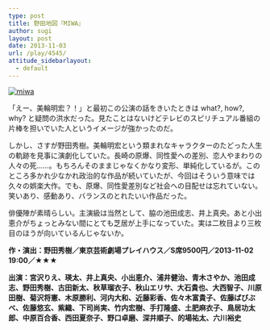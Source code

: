 ```yaml
---
type: post
title: 野田地図『MIWA』
author: sugi
layout: post
date: 2013-11-03
url: /play/4545/
attitude_sidebarlayout:
  - default
---
```

<a href="http://i0.wp.com/asharpminor.com/wp-content/uploads/2013/11/miwa.jpg" onclick="_gaq.push(['_trackEvent', 'outbound-article', 'http://asharpminor.com/wp-content/uploads/2013/11/miwa.jpg', '']);" ><img src="http://i0.wp.com/asharpminor.com/wp-content/uploads/2013/11/miwa.jpg?resize=210%2C300" alt="miwa" class="alignleft size-medium wp-image-4546" data-recalc-dims="1" /></a>

「えー、美輪明宏？！」と最初この公演の話をきいたときは what?, how?, why? と疑問の洪水だった。見たことはないけどテレビのスピリチュアル番組の片棒を担いでいた人というイメージが強かったのだ。

しかし、さすが野田秀樹。美輪明宏という類まれなキャラクターのたどった人生の軌跡を見事に演劇化していた。長崎の原爆、同性愛への差別、恋人やまわりの人々の死……。もちろんそのままじゃなくかなり変形、単純化しているが。このところ多かれ少なかれ政治的な作品が続いていたが、今回はそういう意味では久々の娯楽大作。でも、原爆、同性愛差別など社会への目配せは忘れていない。笑いあり、感動あり、バランスのとれたいい作品だった。

俳優陣が素晴らしい。主演級は当然として、脇の池田成志、井上真央。あと小出恵介がちょっとみない間にとても芝居が上手になっていた。実は二枚目より三枚目のほうが向いているんじゃないか。

**作・演出：野田秀樹／東京芸術劇場プレイハウス／S席9500円／2013-11-02 19:00／★★★**

**出演：宮沢りえ、瑛太、井上真央、小出恵介、浦井健治、青木さやか、池田成志、野田秀樹、古田新太、秋草瑠衣子、秋山エリサ、大石貴也、大西智子、川原田樹、菊沢将憲、木原勝利、河内大和、近藤彩香、佐々木富貴子、佐藤ばびぶべ、佐藤悠玄、紫織、下司尚実、竹内宏樹、手打隆盛、土肥麻衣子、鳥居功太郎、中原百合香、西田夏奈子、野口卓磨、深井順子、的場祐太、六川裕史**
